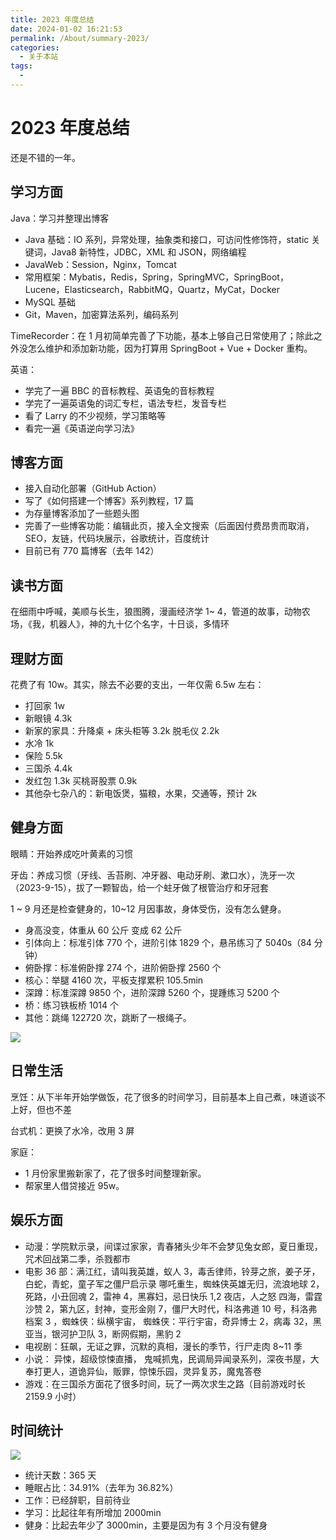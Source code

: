 ```yaml
---
title: 2023 年度总结
date: 2024-01-02 16:21:53
permalink: /About/summary-2023/
categories:
  - 关于本站
tags:
  - 
---
```


# 2023 年度总结

还是不错的一年。

<!-- more -->

## 学习方面

Java：学习并整理出博客

* Java 基础：IO 系列，异常处理，抽象类和接口，可访问性修饰符，static 关键词，Java8 新特性，JDBC，XML 和 JSON，网络编程
* JavaWeb：Session，Nginx，Tomcat
* 常用框架：Mybatis，Redis，Spring，SpringMVC，SpringBoot，Lucene，Elasticsearch，RabbitMQ，Quartz，MyCat，Docker
* MySQL 基础
* Git，Maven，加密算法系列，编码系列


TimeRecorder：在 1 月初简单完善了下功能，基本上够自己日常使用了；除此之外没怎么维护和添加新功能，因为打算用 SpringBoot + Vue + Docker 重构。



英语：

* 学完了一遍 BBC 的音标教程、英语兔的音标教程
* 学完了一遍英语兔的词汇专栏，语法专栏，发音专栏
* 看了 Larry 的不少视频，学习策略等
* 看完一遍《英语逆向学习法》


## 博客方面

* 接入自动化部署（GitHub Action）
* 写了《如何搭建一个博客》系列教程，17 篇
* 为存量博客添加了一些题头图
* 完善了一些博客功能：编辑此页，接入全文搜索（后面因付费昂贵而取消，SEO，友链，代码块展示，谷歌统计，百度统计
* 目前已有 770 篇博客（去年 142）




## 读书方面

在细雨中呼喊，美顺与长生，狼图腾，漫画经济学 1\~ 4，管道的故事，动物农场，《我，机器人》，神的九十亿个名字，十日谈，多情环


## 理财方面

花费了有 10w。其实，除去不必要的支出，一年仅需 6.5w 左右：

* 打回家 1w
* 新眼镜 4.3k
* 新家的家具：升降桌 + 床头柜等 3.2k  脱毛仪 2.2k
* 水冷 1k
* 保险 5.5k
* 三国杀 4.4k
* 发红包 1.3k  买桃哥股票 0.9k
* 其他杂七杂八的：新电饭煲，猫粮，水果，交通等，预计 2k



## 健身方面

眼睛：开始养成吃叶黄素的习惯

牙齿：养成习惯（牙线、舌苔刷、冲牙器、电动牙刷、漱口水），洗牙一次（2023-9-15），拔了一颗智齿，给一个蛀牙做了根管治疗和牙冠套

1 ~ 9 月还是检查健身的，10~12 月因事故，身体受伤，没有怎么健身。

* 身高没变，体重从 60 公斤 变成 62 公斤
* 引体向上：标准引体 770 个，进阶引体 1829 个，悬吊练习了 5040s（84 分钟）
* 俯卧撑：标准俯卧撑 274 个，进阶俯卧撑 2560 个
* 核心：举腿 4160 次，平板支撑累积 105.5min
* 深蹲：标准深蹲 9850 个，进阶深蹲 5260 个，提踵练习 5200 个
* 桥：练习铁板桥 1014 个
* 其他：跳绳 122720 次，跳断了一根绳子。



![](https://image.peterjxl.com/blog/20240102162758.png)


## 日常生活

烹饪：从下半年开始学做饭，花了很多的时间学习，目前基本上自己煮，味道谈不上好，但也不差

台式机：更换了水冷，改用 3 屏

家庭：

* 1 月份家里搬新家了，花了很多时间整理新家。
* 帮家里人借贷接近 95w。


## 娱乐方面

* 动漫：学院默示录，间谍过家家，青春猪头少年不会梦见兔女郎，夏日重现，咒术回战第二季，杀戮都市
* 电影 36 部：满江红，请叫我英雄，蚁人 3，毒舌律师，铃芽之旅，姜子牙，白蛇，青蛇，童子军之僵尸启示录    哪吒重生，蜘蛛侠英雄无归，流浪地球 2，死路，小丑回魂 2，雷神 4，黑寡妇，忌日快乐 1,2    夜店，人之怒   四海，雷霆沙赞 2，第九区，封神，变形金刚 7，僵尸大时代，科洛弗道 10 号，科洛弗档案 3 ，蜘蛛侠：纵横宇宙， 蜘蛛侠：平行宇宙，奇异博士 2，病毒 32，黑亚当，银河护卫队 3，断网假期，黑豹 2
* 电视剧：狂飙，无证之罪，沉默的真相，漫长的季节，行尸走肉 8~11 季
* 小说： 异悚，超级惊悚直播， 鬼喊抓鬼，民调局异闻录系列，深夜书屋，大奉打更人，道诡异仙，贩罪，惊悚乐园，灵异复苏，魔鬼答卷
* 游戏：在三国杀方面花了很多时间，玩了一两次求生之路（目前游戏时长 2159.9 小时）

## 时间统计



![](https://image.peterjxl.com/blog/20240102162830.png)

* 统计天数：365 天
* 睡眠占比：34.91%（去年为 36.82%）
* 工作：已经辞职，目前待业
* 学习：比起往年有所增加 2000min
* 健身：比起去年少了 3000min，主要是因为有 3 个月没有健身



